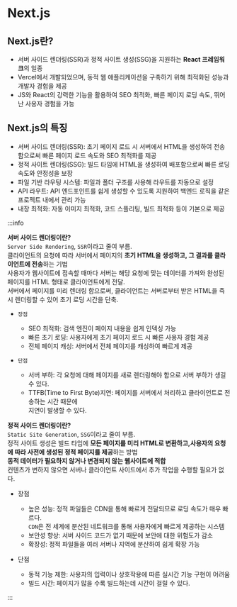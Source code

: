 # Next.js

## Next.js란?

- 서버 사이드 렌더링(SSR)과 정적 사이트 생성(SSG)을 지원하는 **React 프레임워크**의 일종
- Vercel에서 개발되었으며, 동적 웹 애플리케이션을 구축하기 위해 최적화된 성능과 개발자 경험을 제공
- JS와 React의 강력한 기능을 활용하여 SEO 최적화, 빠른 페이지 로딩 속도, 뛰어난 사용자 경험을 가능

## Next.js의 특징

- 서버 사이드 렌더링(SSR): 초기 페이지 로드 시 서버에서 HTML을 생성하여 전송함으로써
  빠른 페이지 로드 속도와 SEO 최적화를 제공
- 정적 사이트 렌더링(SSG): 빌드 타임에 HTML을 생성하여 배포함으로써 빠른 로딩 속도와 안정성을 보장
- 파일 기반 라우팅 시스템: 파일과 폴더 구조를 사용해 라우트를 자동으로 설정
- API 라우트: API 엔드포인트를 쉽게 생성할 수 있도록 지원하여 백엔드 로직을 같은 프로젝트 내에서 관리 가능
- 내장 최적화: 자동 이미지 최적화, 코드 스플리팅, 빌드 최적화 등이 기본으로 제공

:::info

**서버 사이드 렌더링이란?**<br/>
`Server Side Rendering`, `SSR`이라고 줄여 부름.<br/>
클라이언트의 요청에 따라 서버에서 페이지의 **초기 HTML을 생성하고, 그 결과를 클라이언트에 전송**하는 기법<br/>
사용자가 웹사이트에 접속할 때마다 서버는 해당 요청에 맞는 데이터를 가져와 완성된 페이지를 HTML 형태로 클라이언트에게 전달.<br/>
서버에서 페이지를 미리 렌더링 함으로써, 클라이언트는 서버로부터 받은 HTML을 즉시 렌더링할 수 있어 초기 로딩 시간을 단축.<br/>

- `장점`

  - SEO 최적화: 검색 엔진이 페이지 내용을 쉽게 인덱싱 가능
  - 빠른 초기 로딩: 사용자에게 초기 페이지 로드 시 빠른 사용자 경험 제공
  - 전체 페이지 캐싱: 서버에서 전체 페이지를 캐싱하여 빠르게 제공

- `단점`
  - 서버 부하: 각 요청에 대해 페이지를 새로 렌더링해야 함으로 서버 부하가 생길 수 있다.
  - TTFB(Time to First Byte)지연: 페이지를 서버에서 처리하고 클라이언트로 전송하는 시간 때문에<br/>
    지연이 발생할 수 있다.

**정적 사이드 렌더링이란?**<br/>
`Static Site Generation`, `SSG`이라고 줄여 부름.<br/>
정적 사이트 생성은 빌드 타임에 **모든 페이지를 미리 HTML로 변환하고,사용자의 요청에 따라 사전에 생성된 정적 페이지를 제공**하는 방법<br/>
**동적 데이터가 필요하지 않거나 변경되지 않는 웹사이트에 적합**<br/>
컨텐츠가 변하지 않으면 서버나 클라이언트 사이드에서 추가 작업을 수행할 필요가 없다.<br/>

- 장점

  - 높은 성능: 정적 파일들은 CDN을 통해 빠르게 전달되므로 로딩 속도가 매우 빠르다.<br/>
    `CDN`은 전 세계에 분산된 네트워크를 통해 사용자에게 빠르게 제공하는 시스템<br/>
  - 보안성 향상: 서버 사이드 코드가 없기 때문에 보안에 대한 위험도가 감소
  - 확장성: 정적 파일들을 여러 서버나 지역에 분산하여 쉽게 확장 가능

- 단점
  - 동적 기능 제한: 사용자의 입력이나 상호작용에 따른 실시간 기능 구현이 어려움
  - 빌드 시간: 페이지가 많을 수록 빌드하는데 시간이 걸릴 수 있다.

:::
